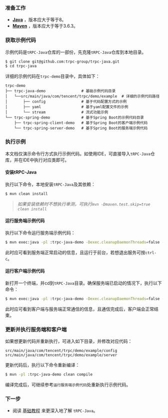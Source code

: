 ### 准备工作

- **[Java](https://github.com/openjdk/jdk)** ，版本应大于等于8。
- **[Maven](https://maven.apache.org/)** ，版本应大于等于3.6.3。

### 获取示例代码

示例代码是`tRPC-Java`仓库的一部份，先克隆`tRPC-Java`仓库到本地目录。

```bash
$ git clone git@github.com:trpc-group/trpc-java.git
$ cd trpc-java
```

详细的示例代码在`trpc-demo`目录中，具体如下：

```text
trpc-demo
├── trpc-java-demo                # 基础示例代码目录
│   └──src/main/java/com/tencent/trpc/demo/example  # 详细的示例代码路径
│       ├── config                # 基于代码配置方式的示例
│       ├── yaml                  # 基于yaml配置文件的示例
│       └── stream                # 流式功能示例
└── trpc-spring-demo              # 基于Spring Boot的示例代码目录
    ├── trpc-spring-client-demo   # 基于Spring Boot的客户端示例代码
    └── trpc-spring-server-demo   # 基于Spring Boot的服务端示例代码
```

### 执行示例

本文档仅演示命令行方式执行示例代码。如使用IDE，可直接导入`tRPC-Java`仓库，并在IDE中执行对应类即可。

#### 安装tRPC-Java

执行以下命令，本地安装`tRPC-Java`及其依赖：

```bash
$ mvn clean install
```

> _如果安装依赖时不想执行单测，可执行`mvn -Dmaven.test.skip=true clean install`_

#### 运行服务端示例代码

执行以下命令运行服务端示例代码：

```bash
$ mvn exec:java -pl :trpc-java-demo -Dexec.cleanupDaemonThreads=false -Dexec.mainClass=com.tencent.trpc.demo.example.config.ServerTest
```

此时应可看到服务端正常启动的信息，且运行于前台，若想退出服务可按`ctrl-c`。

#### 运行客户端示例代码

新打开一个终端，并cd到`tRPC-Java`目录。确保服务端已启动的情况下，执行以下命令：

```bash
$ mvn exec:java -pl :trpc-java-demo -Dexec.cleanupDaemonThreads=false -Dexec.mainClass=com.tencent.trpc.demo.example.config.ClientTest
```

此时应可看到客户端与服务端正常通信的信息，且通信完成后，客户端会正常结束。

### 更新并执行服务端和客户端

如果想更新代码并重新执行，可进入如下目录，并修改对应代码：

```text
src/main/java/com/tencent/trpc/demo/example/config
src/main/java/com/tencent/trpc/demo/example/server
```

更新代码后，执行以下命令重新编译：

```bash
$ mvn -pl :trpc-java-demo clean compile
```

编译完成后，可继续参考`运行服务端示例代码`处重新执行示例代码。

### 下一步

- 阅读 [基础教程](2.basic_tutorial.md) 来更深入地了解 `tRPC-Java`。
